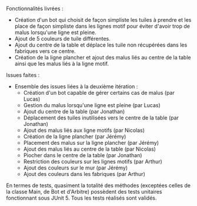 Fonctionnalités livrées :
- Création d'un bot qui choisit de façon simpliste les tuiles à prendre et les place de façon simpliste dans les lignes motif pour éviter d'avoir trop de malus lorsqu'une ligne est pleine.
- Ajout de 5 couleurs de tuile différentes.
- Ajout du centre de la table et déplace les tuile non récupérées dans les fabriques vers ce centre.
- Création de la ligne plancher et ajout des malus liés au centre de la table ainsi que les malus liés à la ligne motif.

Issues faites :
- Ensemble des issues liées à la deuxième itération :
    - Création d'un bot capable de gérer certains cas de malus (par Lucas)
    - Gestion du malus lorsqu'une ligne est pleine (par Lucas)
    - Ajout du centre de la table (par Jonathan)
    - Déplacement des tuiles inutilisées vers le centre de la table (par Jonathan)
    - Ajout des malus liés aux ligne motifs (par Nicolas)
    - Création de la ligne plancher (par Jérémy)
    - Placement des malus sur la ligne plancher (par Jérémy)
    - Ajout des malus liés au centre de la table (par Nicolas)
    - Piocher dans le centre de la table (par Jonathan)
    - Restriction des couleurs sur les lignes motifs (par Arthur)
    - Ajout des couleurs sur le mur (par Jérémy)
    - Ajout des couleurs dans les fabriques (par Arthur)

En termes de tests, quasiment la totalité des méthodes (exceptées celles de la classe Main, de Bot et d'Arbitre) possèdent des tests unitaires fonctionnant sous JUnit 5. Tous les tests réalisés sont validés.

